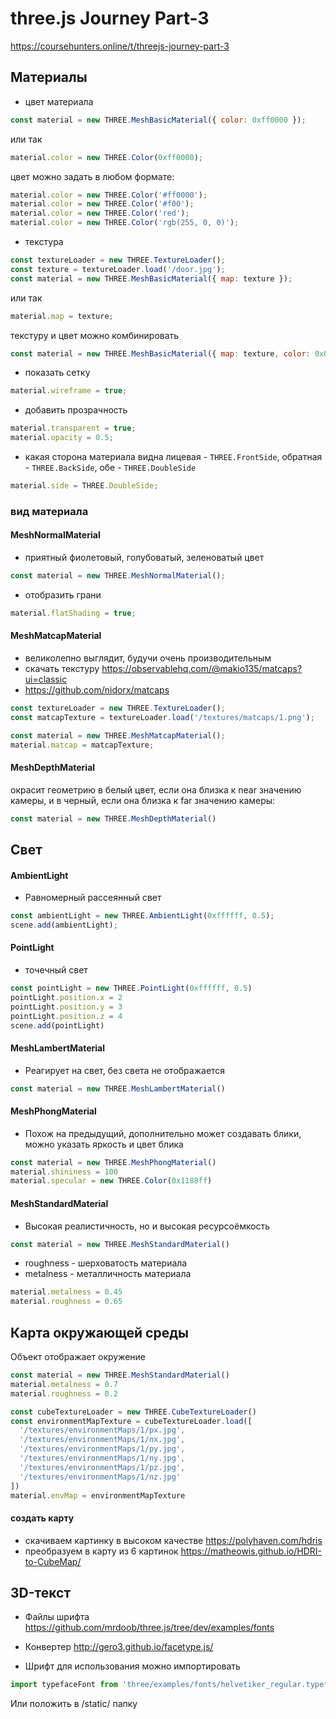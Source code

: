 # three.js Journey Part-3
https://coursehunters.online/t/threejs-journey-part-3

## Материалы
- цвет материала
```js
const material = new THREE.MeshBasicMaterial({ color: 0xff0000 });
```
или так
```js
material.color = new THREE.Color(0xff0000);
```
цвет можно задать в любом формате:
```js
material.color = new THREE.Color('#ff0000');
material.color = new THREE.Color('#f00');
material.color = new THREE.Color('red');
material.color = new THREE.Color('rgb(255, 0, 0)');
```

- текстура

```js
const textureLoader = new THREE.TextureLoader();
const texture = textureLoader.load('/door.jpg');
const material = new THREE.MeshBasicMaterial({ map: texture });
```
или так
```js
material.map = texture;
```

текстуру и цвет можно комбинировать

```js
const material = new THREE.MeshBasicMaterial({ map: texture, color: 0x00ff00 });
```

- показать сетку

```js
material.wireframe = true;
```

- добавить прозрачность

```js
material.transparent = true;
material.opacity = 0.5;
```

- какая сторона материала видна
лицевая - `THREE.FrontSide`, обратная - `THREE.BackSide`, обе - `THREE.DoubleSide` 
```js
material.side = THREE.DoubleSide;
``` 

### вид материала

#### MeshNormalMaterial
- приятный фиолетовый, голубоватый, зеленоватый цвет
```js
const material = new THREE.MeshNormalMaterial();
``` 
- отобразить грани
```js
material.flatShading = true;
```

#### MeshMatcapMaterial
- великолепно выглядит, будучи очень производительным
- скачать текстуру https://observablehq.com/@makio135/matcaps?ui=classic
- https://github.com/nidorx/matcaps

```js
const textureLoader = new THREE.TextureLoader();
const matcapTexture = textureLoader.load('/textures/matcaps/1.png');

const material = new THREE.MeshMatcapMaterial();
material.matcap = matcapTexture;
```

#### MeshDepthMaterial
окрасит геометрию в белый цвет, если она близка к near значению камеры, и в черный, если она близка к far значению камеры:
```js
const material = new THREE.MeshDepthMaterial() 
```

## Свет
#### AmbientLight
- Равномерный рассеянный свет
```js
const ambientLight = new THREE.AmbientLight(0xffffff, 0.5);
scene.add(ambientLight);
```

#### PointLight 
- точечный свет
```js
const pointLight = new THREE.PointLight(0xffffff, 0.5)
pointLight.position.x = 2
pointLight.position.y = 3
pointLight.position.z = 4
scene.add(pointLight) 
```

#### MeshLambertMaterial 
- Реагирует на свет, без света не отображается
```js
const material = new THREE.MeshLambertMaterial() 
```

#### MeshPhongMaterial 
- Похож на предыдущий, дополнительно может создавать блики, можно указать яркость и цвет блика
```js
const material = new THREE.MeshPhongMaterial()
material.shininess = 100
material.specular = new THREE.Color(0x1188ff)
```

#### MeshStandardMaterial
- Высокая реалистичность, но и высокая ресурсоёмкость
```js
const material = new THREE.MeshStandardMaterial()
```

- roughness - шерховатость материала
- metalness - металличность материала
```js
material.metalness = 0.45
material.roughness = 0.65
```

## Карта окружающей среды
Объект отображает окружение
```js
const material = new THREE.MeshStandardMaterial()
material.metalness = 0.7
material.roughness = 0.2

const cubeTextureLoader = new THREE.CubeTextureLoader()
const environmentMapTexture = cubeTextureLoader.load([
  '/textures/environmentMaps/1/px.jpg',
  '/textures/environmentMaps/1/nx.jpg',
  '/textures/environmentMaps/1/py.jpg',
  '/textures/environmentMaps/1/ny.jpg',
  '/textures/environmentMaps/1/pz.jpg',
  '/textures/environmentMaps/1/nz.jpg'
])
material.envMap = environmentMapTexture
```

#### создать карту
- скачиваем картинку в высоком качестве https://polyhaven.com/hdris 
- преобразуем в карту из 6 картинок https://matheowis.github.io/HDRI-to-CubeMap/ 

## 3D-текст
- Файлы шрифта https://github.com/mrdoob/three.js/tree/dev/examples/fonts
- Конвертер http://gero3.github.io/facetype.js/

- Шрифт для использования можно импортировать
```js
import typefaceFont from 'three/examples/fonts/helvetiker_regular.typeface.json'
```

Или положить в /static/ папку
